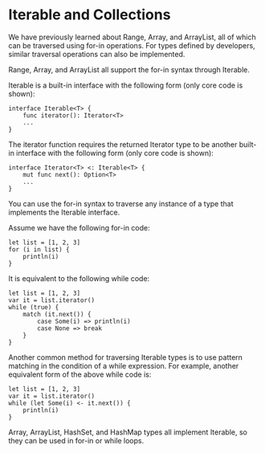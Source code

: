 # Iterable and Collections

We have previously learned about Range, Array, and ArrayList, all of which can be traversed using for-in operations. For types defined by developers, similar traversal operations can also be implemented.

Range, Array, and ArrayList all support the for-in syntax through Iterable.

Iterable is a built-in interface with the following form (only core code is shown):

```cangjie
interface Iterable<T> {
    func iterator(): Iterator<T>
    ...
}
```

The iterator function requires the returned Iterator type to be another built-in interface with the following form (only core code is shown):

```cangjie
interface Iterator<T> <: Iterable<T> {
    mut func next(): Option<T>
    ...
}
```

You can use the for-in syntax to traverse any instance of a type that implements the Iterable interface.

Assume we have the following for-in code:

<!-- run -->

```cangjie
let list = [1, 2, 3]
for (i in list) {
    println(i)
}
```

It is equivalent to the following while code:

<!-- run -->

```cangjie
let list = [1, 2, 3]
var it = list.iterator()
while (true) {
    match (it.next()) {
        case Some(i) => println(i)
        case None => break
    }
}
```

Another common method for traversing Iterable types is to use pattern matching in the condition of a while expression. For example, another equivalent form of the above while code is:

<!-- run -->

```cangjie
let list = [1, 2, 3]
var it = list.iterator()
while (let Some(i) <- it.next()) {
    println(i)
}
```

Array, ArrayList, HashSet, and HashMap types all implement Iterable, so they can be used in for-in or while loops.